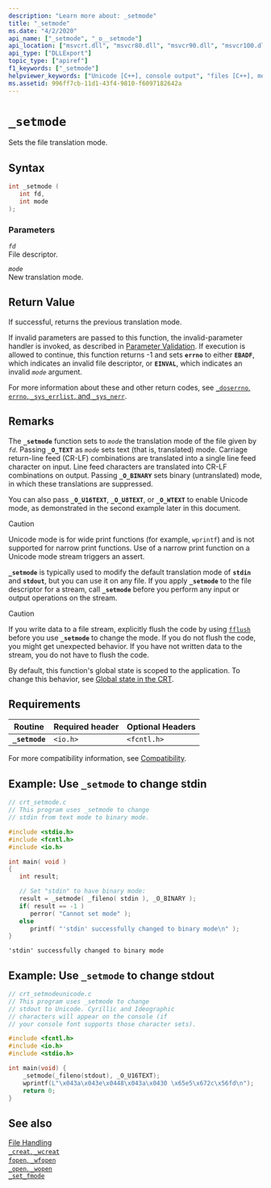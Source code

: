 ```yaml
---
description: "Learn more about: _setmode"
title: "_setmode"
ms.date: "4/2/2020"
api_name: ["_setmode", "_o__setmode"]
api_location: ["msvcrt.dll", "msvcr80.dll", "msvcr90.dll", "msvcr100.dll", "msvcr100_clr0400.dll", "msvcr110.dll", "msvcr110_clr0400.dll", "msvcr120.dll", "msvcr120_clr0400.dll", "ucrtbase.dll", "api-ms-win-crt-stdio-l1-1-0.dll", "api-ms-win-crt-private-l1-1-0.dll"]
api_type: ["DLLExport"]
topic_type: ["apiref"]
f1_keywords: ["_setmode"]
helpviewer_keywords: ["Unicode [C++], console output", "files [C++], modes", "_setmode function", "file translation [C++], setting mode", "files [C++], translation", "setmode function"]
ms.assetid: 996ff7cb-11d1-43f4-9810-f6097182642a
---
```

# `_setmode`

Sets the file translation mode.

## Syntax

```C
int _setmode (
   int fd,
   int mode
);
```

### Parameters

*`fd`*<br/>
File descriptor.

*`mode`*<br/>
New translation mode.

## Return Value

If successful, returns the previous translation mode.

If invalid parameters are passed to this function, the invalid-parameter handler is invoked, as described in [Parameter Validation](../../c-runtime-library/parameter-validation.md). If execution is allowed to continue, this function returns -1 and sets **`errno`** to either **`EBADF`**, which indicates an invalid file descriptor, or **`EINVAL`**, which indicates an invalid *`mode`* argument.

For more information about these and other return codes, see [`_doserrno`, `errno`, `_sys_errlist`, and `_sys_nerr`](../../c-runtime-library/errno-doserrno-sys-errlist-and-sys-nerr.md).

## Remarks

The **`_setmode`** function sets to *`mode`* the translation mode of the file given by *`fd`*. Passing **`_O_TEXT`** as *`mode`* sets text (that is, translated) mode. Carriage return-line feed (CR-LF) combinations are translated into a single line feed character on input. Line feed characters are translated into CR-LF combinations on output. Passing **`_O_BINARY`** sets binary (untranslated) mode, in which these translations are suppressed.

You can also pass **`_O_U16TEXT`**, **`_O_U8TEXT`**, or **`_O_WTEXT`** to enable Unicode mode, as demonstrated in the second example later in this document.

> [!CAUTION]
> Unicode mode is for wide print functions (for example, `wprintf`) and is not supported for narrow print functions. Use of a narrow print function on a Unicode mode stream triggers an assert.

**`_setmode`** is typically used to modify the default translation mode of **`stdin`** and **`stdout`**, but you can use it on any file. If you apply **`_setmode`** to the file descriptor for a stream, call **`_setmode`** before you perform any input or output operations on the stream.

> [!CAUTION]
> If you write data to a file stream, explicitly flush the code by using [`fflush`](fflush.md) before you use **`_setmode`** to change the mode. If you do not flush the code, you might get unexpected behavior. If you have not written data to the stream, you do not have to flush the code.

By default, this function's global state is scoped to the application. To change this behavior, see [Global state in the CRT](../global-state.md).

## Requirements

|Routine|Required header|Optional Headers|
|-------------|---------------------|----------------------|
|**`_setmode`**|`<io.h>`|`<fcntl.h>`|

For more compatibility information, see [Compatibility](../../c-runtime-library/compatibility.md).

## Example: Use `_setmode` to change stdin

```C
// crt_setmode.c
// This program uses _setmode to change
// stdin from text mode to binary mode.

#include <stdio.h>
#include <fcntl.h>
#include <io.h>

int main( void )
{
   int result;

   // Set "stdin" to have binary mode:
   result = _setmode( _fileno( stdin ), _O_BINARY );
   if( result == -1 )
      perror( "Cannot set mode" );
   else
      printf( "'stdin' successfully changed to binary mode\n" );
}
```

```Output
'stdin' successfully changed to binary mode
```

## Example: Use `_setmode` to change stdout

```C
// crt_setmodeunicode.c
// This program uses _setmode to change
// stdout to Unicode. Cyrillic and Ideographic
// characters will appear on the console (if
// your console font supports those character sets).

#include <fcntl.h>
#include <io.h>
#include <stdio.h>

int main(void) {
    _setmode(_fileno(stdout), _O_U16TEXT);
    wprintf(L"\x043a\x043e\x0448\x043a\x0430 \x65e5\x672c\x56fd\n");
    return 0;
}
```

## See also

[File Handling](../../c-runtime-library/file-handling.md)<br/>
[`_creat`, `_wcreat`](creat-wcreat.md)<br/>
[`fopen`, `_wfopen`](fopen-wfopen.md)<br/>
[`_open`, `_wopen`](open-wopen.md)<br/>
[`_set_fmode`](set-fmode.md)<br/>
